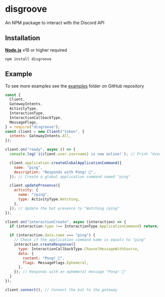 # disgroove

An NPM package to interact with the Discord API

## Installation

[**Node.js**](https://nodejs.org) v16 or higher required

```
npm install disgroove
```

## Example

To see more examples see the [examples](https://github.com/XenKys/disgroove/tree/main/examples) folder on GitHub repository

```js
const {
  Client,
  GatewayIntents,
  ActivityType,
  InteractionType,
  InteractionCallbackType,
  MessageFlags,
} = require("disgroove");
const client = new Client("token", {
  intents: GatewayIntents.All,
});

client.on("ready", async () => {
  console.log(`${client.user.username} is now online!`); // Print "Username is now online!" when the bot connects to the gateway

  client.application.createGlobalApplicationCommand({
    name: "ping",
    description: "Responds with Pong! 🏓",
  }); // Create a global application command named "ping"

  client.updatePresence({
    activity: {
      name: "/ping",
      type: ActivityType.Watching,
    },
  }); // Update the bot presence to "Watching /ping"
});

client.on("interactionCreate", async (interaction) => {
  if (interaction.type !== InteractionType.ApplicationCommand) return; // Check if the interaction is an application command

  if (interaction.data.name === "ping") {
    // Check if the application command name is equals to "ping"
    interaction.createResponse({
      type: InteractionCallbackType.ChannelMessageWithSource,
      data: {
        content: "Pong! 🏓",
        flags: MessageFlags.Ephemeral,
      },
    }); // Responds with an ephemeral message "Pong! 🏓"
  }
});

client.connect(); // Connect the bot to the gateway
```
